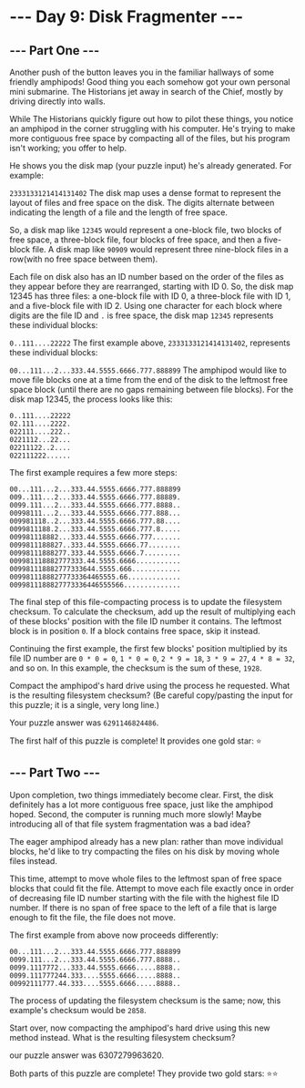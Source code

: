 # --- Day 9: Disk Fragmenter ---
## --- Part One ---
Another push of the button leaves you in the familiar hallways of some friendly amphipods!
Good thing you each somehow got your own personal mini submarine. The Historians jet away in search of the Chief, mostly by driving directly into walls.

While The Historians quickly figure out how to pilot these things,
you notice an amphipod in the corner struggling with his computer.
He's trying to make more contiguous free space by compacting all of the files,
but his program isn't working; you offer to help.

He shows you the disk map (your puzzle input) he's already generated. For example:

`2333133121414131402`
The disk map uses a dense format to represent the layout of files and free space on the disk.
The digits alternate between indicating the length of a file and the length of free space.

So, a disk map like `12345` would represent a one-block file, two blocks of free space,
a three-block file, four blocks of free space, and then a five-block file.
A disk map like `90909` would represent three nine-block files in a row(with no free space between them).

Each file on disk also has an ID number based on the order of the files
as they appear before they are rearranged, starting with ID 0.
So, the disk map 12345 has three files:
a one-block file with ID 0, a three-block file with ID 1, and a five-block file with ID 2.
Using one character for each block where digits are the file ID and `.` is free space,
the disk map `12345` represents these individual blocks:

`0..111....22222`
The first example above, `2333133121414131402`, represents these individual blocks:

`00...111...2...333.44.5555.6666.777.888899`
The amphipod would like to move file blocks one at a time from the end of the disk
to the leftmost free space block (until there are no gaps remaining between file blocks).
For the disk map 12345, the process looks like this:
```
0..111....22222
02.111....2222.
022111....222..
0221112...22...
02211122..2....
022111222......
```

The first example requires a few more steps:
```
00...111...2...333.44.5555.6666.777.888899
009..111...2...333.44.5555.6666.777.88889.
0099.111...2...333.44.5555.6666.777.8888..
00998111...2...333.44.5555.6666.777.888...
009981118..2...333.44.5555.6666.777.88....
0099811188.2...333.44.5555.6666.777.8.....
009981118882...333.44.5555.6666.777.......
0099811188827..333.44.5555.6666.77........
00998111888277.333.44.5555.6666.7.........
009981118882777333.44.5555.6666...........
009981118882777333644.5555.666............
00998111888277733364465555.66.............
0099811188827773336446555566..............
```

The final step of this file-compacting process is to update the filesystem checksum.
To calculate the checksum, add up the result of multiplying each of these blocks' position with the file ID number it contains.
The leftmost block is in position `0`. If a block contains free space, skip it instead.

Continuing the first example, the first few blocks' position multiplied by its file ID number
are `0 * 0 = 0`, `1 * 0 = 0`, `2 * 9 = 18`, `3 * 9 = 27`, `4 * 8 = 32`, and so on.
In this example, the checksum is the sum of these, `1928`.

Compact the amphipod's hard drive using the process he requested.
What is the resulting filesystem checksum?
(Be careful copy/pasting the input for this puzzle; it is a single, very long line.)

Your puzzle answer was `6291146824486`.

The first half of this puzzle is complete! It provides one gold star: ⭐

## --- Part Two ---
Upon completion, two things immediately become clear.
First, the disk definitely has a lot more contiguous free space, just like the amphipod hoped.
Second, the computer is running much more slowly!
Maybe introducing all of that file system fragmentation was a bad idea?

The eager amphipod already has a new plan: rather than move individual blocks,
he'd like to try compacting the files on his disk by moving whole files instead.

This time, attempt to move whole files to the leftmost span of free space blocks that could fit the file.
Attempt to move each file exactly once in order of decreasing file ID number
starting with the file with the highest file ID number.
If there is no span of free space to the left of a file that is large enough to fit the file,
the file does not move.

The first example from above now proceeds differently:
```
00...111...2...333.44.5555.6666.777.888899
0099.111...2...333.44.5555.6666.777.8888..
0099.1117772...333.44.5555.6666.....8888..
0099.111777244.333....5555.6666.....8888..
00992111777.44.333....5555.6666.....8888..
```

The process of updating the filesystem checksum is the same;
now, this example's checksum would be `2858`.

Start over, now compacting the amphipod's hard drive using this new method instead.
What is the resulting filesystem checksum?

our puzzle answer was 6307279963620.

Both parts of this puzzle are complete! They provide two gold stars: ⭐⭐
